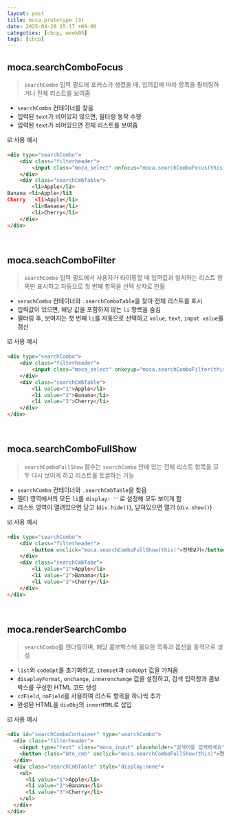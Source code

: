 ```yaml
---
layout: post
title: moca.prototype (3)
date: 2025-04-28 15:17 +09:00
categoties: [cbcp, week05]
tags: [cbcp]
---
```


## moca.searchComboFocus

> `searchCombo` 입력 필드에 포커스가 생겼을 때, 입려값에 따라 항목을 필터링하거나 전체 리스트를 보여줌

- `searchCombo` 컨테이너를 찾음
- 입력된 `text`가 비어있지 않으면, 필터링 동작 수행
- 입력된 `text`가 비어있으면 전체 리스트를 보여줌

☑️ 사용 예시

```html
<div type="searchCombo">
    <div class="filterheader">
        <input class="moca_select" onfocus="moca.searchComboFocus(this)">
    </div>
    <div class="searchCmbTable">
        <li>Apple</l2>
Banana <li>Apple</li3
Cherry   <li>Apple</li>
        <li>Banana</li>
        <li>Cherry</li>
    </div>
</div>
```

<br>

## moca.seachComboFilter

> `searchCombo` 입력 필드에서 사용자가 타이핑할 때 입력값과 일치하는 리스트 항목만 표시하고 자동으로 첫 번째 항목을 선택 상자로 만듦

- `serachCombo` 컨테이너와 `.searchComboTable`을 찾아 전체 리스트를 표시
- 입력값이 있으면, 해당 값을 포함하지 않는 `li` 항목을 숨김
- 필터링 후, 보여지는 첫 번째 `li`를 자동으로 선택하고 `value`, `text`, `input value`를 갱신

☑️ 사용 예시

```html
<div type="searchCombo">
    <div class="filterheader">
        <input class="moca_select" onkeyup="moca.searchComboFilter(this)">
    </div>
    <div class="searchCmbTable">
        <li value="1">Apple</li>
        <li value="2">Banana</li>
        <li value="3">Cherry</li>
    </div>
</div>
```

<br>

## moca.searchComboFullShow 

> `searchComboFullShow` 함수는 `searchCombo` 안에 있는 전체 리스트 항목을 모두 다시 보이게 하고 리스트를 토글하는 기능

- `searchCombo` 컨테이너와 `.searchCmbTable`을 찾음
- 필터 영역에서의 모든 `li`를 `display: ''`로 설정해 모두 보이게 함
- 리스트 영역이 열려있으면 닫고 (`div.hide()`), 닫혀있으면 열기 (`div.show()`)

☑️ 사용 예시

```html
<div type="searchCombo">
    <div class="filterheader">
        <button onclick="moca.searchComboFullShow(this)">전체보기</button>
    </div>
    <div class="searchCmbTabe">
        <li value="1">Apple</li>
        <li value="2">Banana</li>
        <li value="3">Cherry</li>
    </div>
</div>
```

<br>

## moca.renderSearchCombo

> `searchCombo`를 렌더링하며, 해당 콤보박스에 필요한 목록과 옵션을 동적으로 생성

- `list`와 `codeOpt`를 초기화하고, `itemset`과 `codeOpt` 값을 가져옴
- `disaplayFormat`, `onchange`, `inneronchange` 값을 설정하고, 검색 입력창과 콤보박스를 구성한 HTML 코드 생성
- `cdField`, `nmField`를 사용하여 리스트 항목을 하나씩 추가
- 완성된 HTML을 `divObj`의 `innerHTML`로 삽입

☑️ 사용 예시

```html
<div id="searchComboContainer" type="searchCombo">
  <div class="filterheader">
    <input type="text" class="moca_input" placeholder="검색어를 입력하세요">
    <button class="btn_cmb" onclick="moca.searchComboFullShow(this)">전체보기</button>
  </div>
  <div class="searchCmbTable" style="display:none">
    <ul>
      <li value="1">Apple</li>
      <li value="2">Banana</li>
      <li value="3">Cherry</li>
    </ul>
  </div>
</div>
```